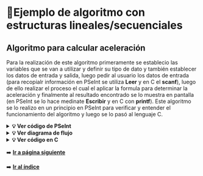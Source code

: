 # 🔢Ejemplo de algoritmo con estructuras lineales/secuenciales
## Algoritmo para calcular aceleración

Para la realización de este algoritmo primeramente se establecio las variables que se van a utilizar y definir su tipo de dato y también 
establecer los datos de entrada y salida, luego pedir al usuario los datos de entrada (para recopialr información en PSeInt se utiliza 
**Leer** y en C el **scanf**), luego de ello realizar el proceso el cual el aplicar la formula para determinar la aceleración y finalmente 
al resultado encontrado se lo muestra en pantalla (en PSeInt se lo hace medinate **Escribir** y en C con **printf**). Este algoritmo se lo realizo en un principio en PSeInt para verificar y entender el funcionamiento del algoritmo y luego se lo pasó al lenguaje C.
<details>
  <summary><b>💡 Ver código de PSeInt</b></summary>

    
  ```pseudocode
    Algoritmo aceleracion1
    	//Variables
    	Definir vIncial, vFinal, tiempo, aceleracion Como Real;
    
    	//Entrada
    	Escribir "Ingrese la velocidad inicial en (m/s): ";
    	Leer vIncial;
    	Escribir "Ingrese la velocidad final en (m/s): ";
    	Leer vFinal;
    	Escribir "Ingrese el tiempo en (s): ";
    	Leer tiempo;
    	
    	//Proceso 
    	aceleracion = (vFinal - vIncial) / tiempo;
    	
    	//Salida
    	Escribir "La aceleracion es: ",aceleracion " m/s^2";
    FinAlgoritmo
  ```
</details>



<details>
<summary><b>💡 Ver diagrama de flujo</b></summary>
  <img src="/img/diagramaFlujo.png" alt="Diagrama de flujo" width="200">
</details>


  
<details>
  <summary><b>💡 Ver código en C</b></summary>

<br>

```c
    #include <stdio.h>
    
    int main(){
        float vInicial, vFinal, tiempo, aceleracion;
        printf("Ingrese la velocidad inicial en (m/s): ");
        scanf("%f", &vInicial);
        printf("Ingrese la velocidad final en (m/s): ");
        scanf("%f", &vFinal);
        printf("Ingrese el tiempo en (s): ");
        scanf("%f", &tiempo);
    
        aceleracion = (vFinal - vInicial) / tiempo;
        
        printf("La aceleracion es: %.2f m/s^2", aceleracion);
    }
```

</details>

➡️ [**Ir a página siguiente**](/unidad1/contenidosUnidad/dificulatdes.md)

➡️ [**Ir al índice**](/index.md)
